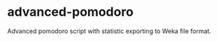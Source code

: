 advanced-pomodoro
=================

Advanced pomodoro script with statistic exporting to Weka file format.

